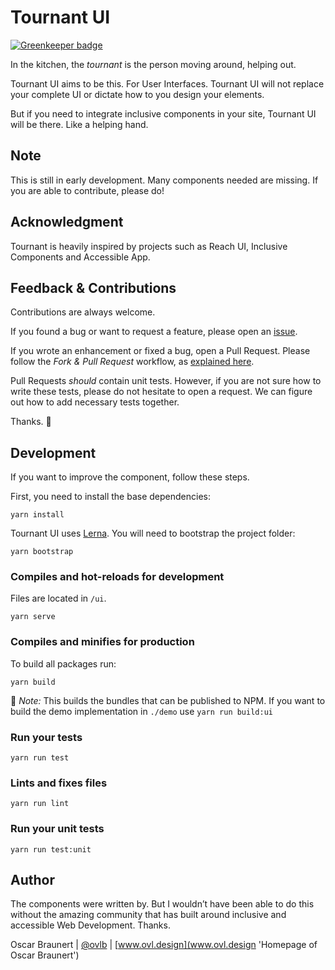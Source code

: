 # Tournant UI

[![Greenkeeper badge](https://badges.greenkeeper.io/tournantdev/ui.svg)](https://greenkeeper.io/)

In the kitchen, the _tournant_ is the person moving around, helping out.

Tournant UI aims to be this. For User Interfaces. Tournant UI will not replace your complete UI or dictate how to you design your elements.

But if you need to integrate inclusive components in your site, Tournant UI will be there. Like a helping hand.

## Note

This is still in early development. Many components needed are missing. If you are able to contribute, please do!

## Acknowledgment

Tournant is heavily inspired by projects such as Reach UI, Inclusive Components and Accessible App.

## Feedback & Contributions

Contributions are always welcome.

If you found a bug or want to request a feature, please open an [issue](https://github.com/ovlb/vue-a11y-combobox/issues/new 'New issue form of this project').

If you wrote an enhancement or fixed a bug, open a Pull Request. Please follow the _Fork & Pull Request_ workflow, as [explained here](https://gist.github.com/Chaser324/ce0505fbed06b947d962 'GitHub Standard Fork & Pull Request Workflow by Chaser134').

Pull Requests _should_ contain unit tests. However, if you are not sure how to write these tests, please do not hesitate to open a request. We can figure out how to add necessary tests together.

Thanks. 💞

## Development

If you want to improve the component, follow these steps.

First, you need to install the base dependencies:

```
yarn install
```

Tournant UI uses [Lerna](https://lerna.js.org/). You will need to bootstrap the project folder:

```
yarn bootstrap
```

### Compiles and hot-reloads for development

Files are located in `/ui`.

```
yarn serve
```

### Compiles and minifies for production

To build all packages run:

```
yarn build
```

💁 _Note:_ This builds the bundles that can be published to NPM. If you want to build the demo implementation in `./demo` use `yarn run build:ui`

### Run your tests

```
yarn run test
```

### Lints and fixes files

```
yarn run lint
```

### Run your unit tests

```
yarn run test:unit
```

## Author

The components were written by. But I wouldn’t have been able to do this without the amazing community that has built around inclusive and accessible Web Development. Thanks.

Oscar Braunert | [@ovlb](https://github.com/ovlb 'GitHub profile of Oscar') | [www.ovl.design](www.ovl.design 'Homepage of Oscar Braunert')
